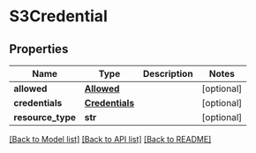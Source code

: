 # S3Credential


## Properties
Name | Type | Description | Notes
------------ | ------------- | ------------- | -------------
**allowed** | [**Allowed**](Allowed.md) |  | [optional] 
**credentials** | [**Credentials**](Credentials.md) |  | [optional] 
**resource_type** | **str** |  | [optional] 

[[Back to Model list]](../README.md#documentation-for-models) [[Back to API list]](../README.md#documentation-for-api-endpoints) [[Back to README]](../README.md)


